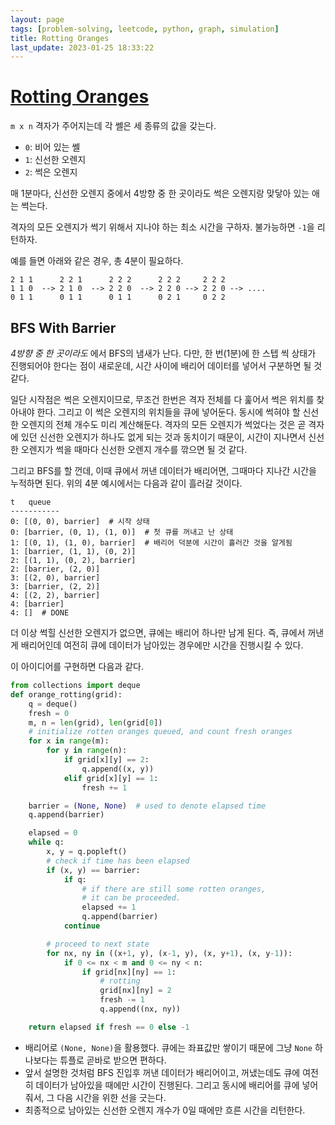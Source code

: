 ```yaml
---
layout: page
tags: [problem-solving, leetcode, python, graph, simulation]
title: Rotting Oranges
last_update: 2023-01-25 18:33:22
---
```


# [Rotting Oranges](https://leetcode.com/problems/rotting-oranges/)
 `m x n` 격자가 주어지는데 각 쎌은 세 종류의 값을 갖는다.
  - `0`: 비어 있는 쎌
  - `1`: 신선한 오렌지
  - `2`: 썩은 오렌지

 매 1분마다, 신선한 오렌지 중에서 4방향 중 한 곳이라도 썩은 오렌지랑
 맞닿아 있는 애는 썩는다.

 격자의 모든 오렌지가 썩기 위해서 지나야 하는 최소 시간을
 구하자. 불가능하면 `-1`을 리턴하자.

 예를 들면 아래와 같은 경우, 총 4분이 필요하다.

```
2 1 1      2 2 1      2 2 2      2 2 2     2 2 2
1 1 0  --> 2 1 0  --> 2 2 0  --> 2 2 0 --> 2 2 0 --> ....
0 1 1      0 1 1      0 1 1      0 2 1     0 2 2
```

## BFS With Barrier
 *4방향 중 한 곳이라도* 에서 BFS의 냄새가 난다. 다만, 한 번(1분)에 한
 스텝 씩 상태가 진행되어야 한다는 점이 새로운데, 시간 사이에 배리어
 데이터를 넣어서 구분하면 될 것 같다.

 일단 시작점은 썩은 오렌지이므로, 무조건 한번은 격자 전체를 다 훑어서
 썩은 위치를 찾아내야 한다. 그리고 이 썩은 오렌지의 위치들을 큐에
 넣어둔다. 동시에 썩혀야 할 신선한 오렌지의 전체 개수도 미리
 계산해둔다. 격자의 모든 오렌지가 썩었다는 것은 곧 격자에 있던 신선한
 오렌지가 하나도 없게 되는 것과 동치이기 때문이, 시간이 지나면서
 신선한 오렌지가 썩을 때마다 신선한 오렌지 개수를 깎으면 될 것 같다.

 그리고 BFS를 할 껀데, 이때 큐에서 꺼낸 데이터가 배리어면, 그때마다
 지나간 시간을 누적하면 된다. 위의 4분 예시에서는 다음과 같이 흘러갈
 것이다.

```
t   queue
-----------
0: [(0, 0), barrier]  # 시작 상태
0: [barrier, (0, 1), (1, 0)]  # 첫 큐를 꺼내고 난 상태
1: [(0, 1), (1, 0), barrier]  # 배리어 덕분에 시간이 흘러간 것을 알게됨
1: [barrier, (1, 1), (0, 2)]
2: [(1, 1), (0, 2), barrier]
2: [barrier, (2, 0)]
3: [(2, 0), barrier]
3: [barrier, (2, 2)]
4: [(2, 2), barrier]
4: [barrier]
4: []  # DONE
```

 더 이상 썩힐 신선한 오렌지가 없으면, 큐에는 배리어 하나만 남게
 된다. 즉, 큐에서 꺼낸게 배리어인데 여전히 큐에 데이터가 남아있는
 경우에만 시간을 진행시킬 수 있다.

 이 아이디어를 구현하면 다음과 같다.

```python
from collections import deque
def orange_rotting(grid):
    q = deque()
    fresh = 0
    m, n = len(grid), len(grid[0])
    # initialize rotten oranges queued, and count fresh oranges
    for x in range(m):
        for y in range(n):
            if grid[x][y] == 2:
                q.append((x, y))
            elif grid[x][y] == 1:
                fresh += 1

    barrier = (None, None)  # used to denote elapsed time
    q.append(barrier)

    elapsed = 0
    while q:
        x, y = q.popleft()
        # check if time has been elapsed
        if (x, y) == barrier:
            if q:
                # if there are still some rotten oranges,
                # it can be proceeded.
                elapsed += 1
                q.append(barrier)
            continue

        # proceed to next state
        for nx, ny in ((x+1, y), (x-1, y), (x, y+1), (x, y-1)):
            if 0 <= nx < m and 0 <= ny < n:
                if grid[nx][ny] == 1:
                    # rotting
                    grid[nx][ny] = 2
                    fresh -= 1
                    q.append((nx, ny))

    return elapsed if fresh == 0 else -1
```

 - 배리어로 `(None, None)`을 활용했다. 큐에는 좌표값만 쌓이기 때문에
   그냥 `None` 하나보다는 튜플로 곧바로 받으면 편하다.
 - 앞서 설명한 것처럼 BFS 진입후 꺼낸 데이터가 배리어이고, 꺼냈는데도
   큐에 여전히 데이터가 남아있을 때에만 시간이 진행된다. 그리고 동시에
   배리어를 큐에 넣어줘서, 그 다음 시간을 위한 선을 긋는다.
 - 최종적으로 남아있는 신선한 오렌지 개수가 0일 때에만 흐른 시간을
   리턴한다.
